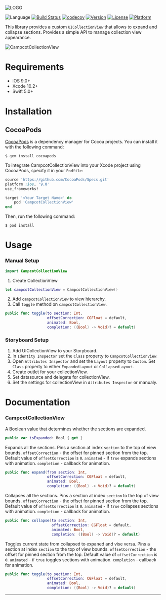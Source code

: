 ![LOGO](https://github.com/touchlane/CampcotCollectionView/blob/master/Assets/logo.svg)

![Language](https://img.shields.io/badge/swift-5.0-orange.svg)
[![Build Status](https://travis-ci.org/touchlane/CampcotCollectionView.svg?branch=master)](https://travis-ci.org/touchlane/CampcotCollectionView)
[![codecov](https://codecov.io/gh/touchlane/CampcotCollectionView/branch/master/graph/badge.svg)](https://codecov.io/gh/touchlane/CampcotCollectionView)
[![Version](https://img.shields.io/cocoapods/v/CampcotCollectionView.svg?style=flat)](http://cocoapods.org/pods/CampcotCollectionView)
[![License](https://img.shields.io/cocoapods/l/CampcotCollectionView.svg?style=flat)](http://cocoapods.org/pods/CampcotCollectionView)
[![Platform](https://img.shields.io/cocoapods/p/CampcotCollectionView.svg?style=flat)](http://cocoapods.org/pods/CampcotCollectionView)

This library provides a custom `UICollectionView` that allows to expand and collapse sections. Provides a simple API to manage collection view appearance.

![CampcotCollectionView](Example/Assets/campcot.gif)

# Requirements

* iOS 9.0+
* Xcode 10.2+
* Swift 5.0+

# Installation

## CocoaPods

[CocoaPods](https://cocoapods.org) is a dependency manager for Cocoa projects. You can install it with the following command:

```$ gem install cocoapods```

To integrate CampcotCollectionView into your Xcode project using CocoaPods, specify it in your ```Podfile```:

```ruby
source 'https://github.com/CocoaPods/Specs.git'
platform :ios, '9.0'
use_frameworks!

target '<Your Target Name>' do
    pod 'CampcotCollectionView'
end
```

Then, run the following command:

```$ pod install```

# Usage

### Manual Setup

```swift
import CampcotCollectionView
```

1. Create CollectionView
```swift
let campcotCollectionView = CampcotCollectionView()
```
2. Add `campcotCollectionView` to view hierarchy.
3. Call `toggle` method on `campcotCollectionView`.
```swift
public func toggle(to section: Int,
                   offsetCorrection: CGFloat = default,
                   animated: Bool,
                   completion: ((Bool) -> Void)? = default)
```
### Storyboard Setup

1. Add UICollectionView to your Storyboard.
2. In `Identity Inspector` set the `Class` property to `CampcotCollectionView`.
3. Open `Attributes Inspector` and set the `Layout` property to `Custom`. Set `Class` property to either `ExpandedLayout` or `CollapsedLayout`.
4. Create outlet for your collectionView.
5. Set datasource and delegate for collectionView.
5. Set the settings for collectionView in  `Attributes Inspector` or manualy.

# Documentation

### CampcotCollectionView

A Boolean value that determines whether the sections are expanded.
```swift
public var isExpanded: Bool { get }
```

Expands all the sections. Pins a section at index `section` to the top of view bounds.
`offsetCorrection` - the offset for pinned section from the top. Default value of `offsetCorrection` is `0`.
`animated` - if `true` expands sections with animation.
`completion` - callback for animation.
```swift
public func expand(from section: Int,
                   offsetCorrection: CGFloat = default,
                   animated: Bool,
                   completion: ((Bool) -> Void)? = default)
```

Collapses all the sections. Pins a section at index `section` to the top of view bounds.
`offsetCorrection` - the offset for pinned section from the top. Default value of `offsetCorrection` is `0`.
`animated` - if `true` collapses sections with animation.
`completion` - callback for animation.
```swift
public func collapse(to section: Int,
                     offsetCorrection: CGFloat = default,
                     animated: Bool,
                     completion: ((Bool) -> Void)? = default)
```

Toggles current state from collapsed to expaned and vise versa. Pins a section at index `section` to the top of view bounds.
`offsetCorrection` - the offset for pinned section from the top. Default value of `offsetCorrection` is `0`.
`animated` - if `true` toggles sections with animation.
`completion` - callback for animation.
```swift
public func toggle(to section: Int,
                   offsetCorrection: CGFloat = default,
                   animated: Bool,
                   completion: ((Bool) -> Void)? = default)
```
___
